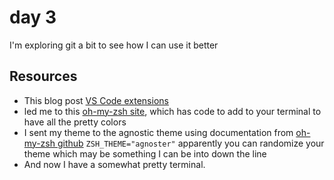 # day 3

I'm exploring git a bit to see how I can use it better

## Resources
- This blog post [VS Code extensions](https://codeburst.io/vs-code-extensions-that-make-me-fall-love-in-programming-each-day-ccf05b24651e)
- led me to this [oh-my-zsh site](https://ohmyz.sh/#install), which has code to add to your terminal to have all the pretty colors
- I sent my theme to the agnostic theme using documentation from [oh-my-zsh github](https://github.com/ohmyzsh/ohmyzsh) `ZSH_THEME="agnoster"` apparently you can randomize your theme which may be something I can be into down the line
- And now I have a somewhat pretty terminal.